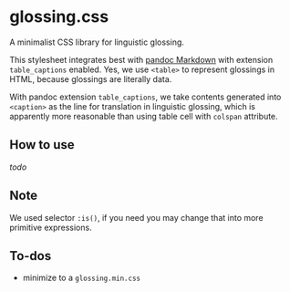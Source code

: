 # glossing.css

A minimalist CSS library for linguistic glossing.

This stylesheet integrates best with [pandoc Markdown](https://pandoc.org/MANUAL.html) with extension `table_captions` enabled. Yes, we use `<table>` to represent glossings in HTML, because glossings are literally data. 

With pandoc extension `table_captions`, we take contents generated into  `<caption>` as the line for translation in linguistic glossing, which is apparently more reasonable than using table cell with `colspan` attribute. 

## How to use

*todo*

## Note

We used selector `:is()`, if you need you may change that into more primitive expressions. 

## To-dos

- minimize to a `glossing.min.css`

